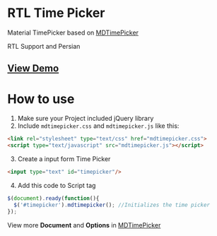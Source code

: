 # RTL Time Picker
Material TimePicker based on <a href="https://github.com/dmuy/MDTimePicker">MDTimePicker</a>

RTL Support and Persian

<a href="https://amirsaa.github.io/RTL-TimePicker/" target="_blank"><h2>View Demo</h2></a>

# How to use
1. Make sure your Project included jQuery library
2. Include ```mdtimepicker.css``` and ```mdtimepicker.js``` like this:

```html
<link rel="stylesheet" type="text/css" href="mdtimepicker.css">
<script type="text/javascript" src="mdtimepicker.js"></script>
```

3. Create a input form Time Picker

```html
<input type="text" id="timepicker"/>
```
4. Add this code to Script tag

```Javascript
$(document).ready(function(){
  $('#timepicker').mdtimepicker(); //Initializes the time picker
});
```

View more <b>Document</b> and <b>Options</b> in <a href="https://github.com/dmuy/MDTimePicker">MDTimePicker</a>
